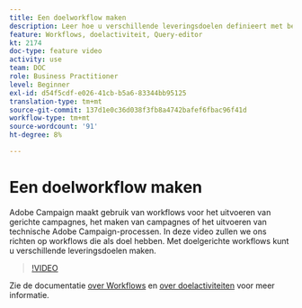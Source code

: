 ```yaml
---
title: Een doelworkflow maken
description: Leer hoe u verschillende leveringsdoelen definieert met behulp van een doelworkflows.
feature: Workflows, doelactiviteit, Query-editor
kt: 2174
doc-type: feature video
activity: use
team: DOC
role: Business Practitioner
level: Beginner
exl-id: d54f5cdf-e026-41cb-b5a6-83344bb95125
translation-type: tm+mt
source-git-commit: 137d1e0c36d038f3fb8a4742bafef6fbac96f41d
workflow-type: tm+mt
source-wordcount: '91'
ht-degree: 8%

---
```


# Een doelworkflow maken

Adobe Campaign maakt gebruik van workflows voor het uitvoeren van gerichte campagnes, het maken van campagnes of het uitvoeren van technische Adobe Campaign-processen. In deze video zullen we ons richten op workflows die als doel hebben. Met doelgerichte workflows kunt u verschillende leveringsdoelen maken.

>[!VIDEO](https://video.tv.adobe.com/v/25605?quality=12)

Zie de documentatie [over Workflows](https://docs.adobe.com/content/help/en/campaign-classic/using/automating-with-workflows/introduction/about-workflows.html)
en [over doelactiviteiten](https://docs.adobe.com/content/help/en/campaign-classic/using/automating-with-workflows/targeting-activities/about-targeting-activities.html) voor meer informatie.
